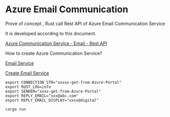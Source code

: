 # Azure Email Communication

Prove of concept , Rust call Rest API of Azure Email Communication Service

It is developed according to this document.

[Azure Communication Service - Email - Rest API](https://learn.microsoft.com/en-us/rest/api/communication/email/send?tabs=HTTP)

How to create Azure Communication Service?

[Email Service](https://learn.microsoft.com/en-us/azure/communication-services/concepts/email/email-overview)

[Create Email Service](https://learn.microsoft.com/en-us/azure/communication-services/quickstarts/email/create-email-communication-resource)


````
export CONNECTION_STR="xxxxx-get-from-Azure-Portal" 
export RUST_LOG=info 
export SENDER="xxxx-get-from-Azure-Portal" 
export REPLY_EMAIL="xxx@abc.com" 
export REPLY_EMAIL_DISPLAY="xxxx@digital" 

cargo run

````

